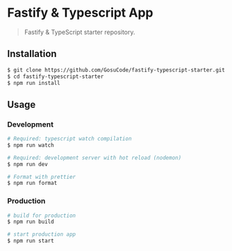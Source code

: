# Fastify & Typescript App

> Fastify & TypeScript starter repository.

## Installation

```bash
$ git clone https://github.com/GosuCode/fastify-typescript-starter.git
$ cd fastify-typescript-starter
$ npm run install
```

## Usage

### Development

```bash
# Required: typescript watch compilation
$ npm run watch

# Required: development server with hot reload (nodemon)
$ npm run dev

# Format with prettier
$ npm run format
```

### Production

```bash
# build for production
$ npm run build

# start production app
$ npm run start
```
